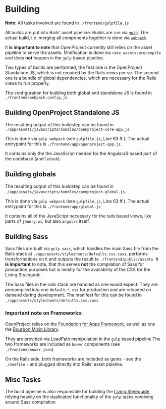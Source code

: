 Building
========

__Note__: All tasks involved are found in `./frontend/gulpfile.js`

All builds are put into Rails' asset pipeline. Builds are run via [`gulp`](http://gulpjs.com/). The actual build, i.e. merging all components together is done via [`webpack`](https://github.com/webpack/webpack).

It __is important to note__ that OpenProject currently still relies on the asset pipeline to serve the assets. Minification is done via `rake assets:precompile` and does __not__ happen in the `gulp` based pipeline.

Two types of builds are performed, the first one is the OpenProject Standalone JS, which is not required by the Rails views per se. The second one is a bundle of global dependencies, which are necessary for the Rails views to run properly.

The configuration for building both global and standalone JS is found in `./frontend/webpack.config.js`

## Building OpenProject Standalone JS

The resulting output of this buildstep can be found in `./app/assets/javascripts/bundles/openproject-core-app.js`

This is done via `gulp webpack` (see `gulpfile.js`, Line 63 ff.). The actual entrypoint for this is `./frontend/app/openproject-app.js`.

It contains only the the JavaScript needed for the AngularJS based part of the codebase (and `lodash`).

## Building globals

The resulting output of this buildstep can be found in `./app/assets/javascripts/bundles/openproject-global.js`. 

This is done via `gulp webpack` (see `gulpfile.js`, Line 63 ff.). The actual entrypoint for this is `./frontend/app/global.js`

It contains all of the JavaScript necessary for the rails based views, like parts of `jQuery.ui`, but also `angular` itself.

## Building Sass

Sass files are built via `gulp sass`, which handles the main Sass file from the Rails stack at `./app/assets/stylesheets/defaults.css.sass`, performs transformations on it and outputs the result to `./frontend/public/assets`. It __is important__ to note, that this serves __not__ the compilation of Sass for production purposes but is mostly for the availability of the CSS for the Living Styleguide. 

The Sass files in the rails stack are handled as one would expect: They are precompiled into one `default-*.css` for production and are reloaded on demand during development. The manifest for this can be found in `./app/assets/stylesheets/defaults.css.sass`.

### Important note on Frameworks:

OpenProject relies on the [Foundation for Apps Framework](http://foundation.zurb.com/apps), as well as one the [Bourbon Mixin Library](http://bourbon.io/). 

They are provided via LoadPath manipulation in the `gulp` based pipeline.The two frameworks are included as  `bower` components (see `./frontend/bower.json`).

On the Rails side, both frameworks are included as gems - see the `./Gemfile` - and plugged directly into Rails' asset pipeline.

## Misc Tasks

The build pipeline is also responsible for building the [Living Styleguide](https://github.com/livingstyleguide/livingstyleguide), relying heavily on the duplicated functionality of the `gulp` tasks revolving around Sass compilation
